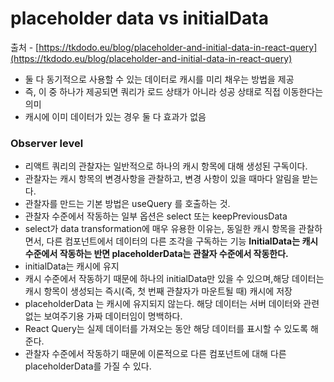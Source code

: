 # placeholder data vs initialData

출처 - [https://tkdodo.eu/blog/placeholder-and-initial-data-in-react-query](https://tkdodo.eu/blog/placeholder-and-initial-data-in-react-query)
​

- 둘 다 동기적으로 사용할 수 있는 데이터로 캐시를 미리 채우는 방법을 제공
- 즉, 이 중 하나가 제공되면 쿼리가 로드 상태가 아니라 성공 상태로 직접 이동한다는 의미
- 캐시에 이미 데이터가 있는 경우 둘 다 효과가 없음
  ​

### Observer level

- 리액트 쿼리의 관찰자는 일반적으로 하나의 캐시 항목에 대해 생성된 구독이다.
- 관찰자는 캐시 항목의 변경사항을 관찰하고, 변경 사항이 있을 때마다 알림을 받는다.
- 관찰자를 만드는 기본 방법은 useQuery 를 호출하는 것.
- 관찰자 수준에서 작동하는 일부 옵션은 select 또는 keepPreviousData
- select가 data transformation에 매우 유용한 이유는, 동일한 캐시 항목을 관찰하면서, 다른 컴포넌트에서 데이터의 다른 조각을 구독하는 기능
  ​
  **InitialData는 캐시 수준에서 작동하는 반면 placeholderData는 관찰자 수준에서 작동한다.**
  ​
- initialData는 캐시에 유지
- 캐시 수준에서 작동하기 때문에 하나의 initialData만 있을 수 있으며,해당 데이터는 캐시 항목이 생성되는 즉시(즉, 첫 번째 관찰자가 마운트될 때) 캐시에 저장
- placeholderData 는 캐시에 유지되지 않는다. 해당 데이터는 서버 데이터와 관련없는 보여주기용 가짜 데이터임이 명백하다.
- React Query는 실제 데이터를 가져오는 동안 해당 데이터를 표시할 수 있도록 해준다.
- 관찰자 수준에서 작동하기 때문에 이론적으로 다른 컴포넌트에 대해 다른 placeholderData를 가질 수 있다.
